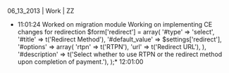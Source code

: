 06_13_2013 | Work | ZZ 
* 11:01:24
Worked on migration module
Working on implementing CE changes for redirection
$form['redirect'] = array(
   '#type' => 'select',
   '#title' => t('Redirect Method'),
   '#default_value' => $settings['redirect'],
   '#options' => array(
     'rtpn' => t('RTPN'),
     'url' => t('Redirect URL'),
     ),
   '#description' => t('Select whether to use RTPN or the redirect method upon completion of payment.'),
   );* 12:01:00
